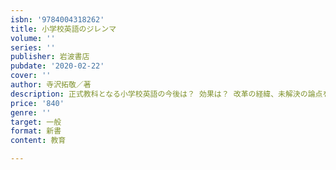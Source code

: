 ```yaml
---
isbn: '9784004318262'
title: 小学校英語のジレンマ
volume: ''
series: ''
publisher: 岩波書店
pubdate: '2020-02-22'
cover: ''
author: 寺沢拓敬／著
description: 正式教科となる小学校英語の今後は？ 効果は？ 改革の経緯、未解決の論点を網羅する画期的な一冊。
price: '840'
genre: ''
target: 一般
format: 新書
content: 教育

---
```

